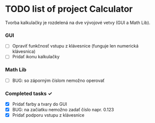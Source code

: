 # TODO list of project Calculator
Tvorba kalkulačky je rozdelená na dve vývojové vetvy (GUI a Math Lib).

### GUI
- [ ] Opraviť funkčnosť vstupu z klávesnice (funguje len numerická klávesnica)
- [ ] Pridať ikonu kalkulačky

### Math Lib
- [ ] BUG: so záporným číslom nemožno operovať

### Completed tasks ✓
- [x] Pridať farby a tvary do GUI
- [x] BUG: na začiatku nemožno zadať číslo napr. 0.123
- [x] Pridať podporu vstupu z klávesnice
